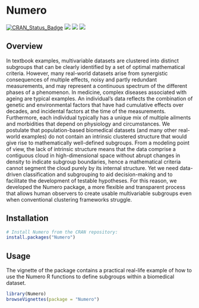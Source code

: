 # Numero
[![CRAN_Status_Badge](http://www.r-pkg.org/badges/version/Numero)](http://cran.r-project.org/package=Numero)
![](http://cranlogs.r-pkg.org/badges/grand-total/Numero) ![](http://cranlogs.r-pkg.org/badges/Numero) ![](http://cranlogs.r-pkg.org/badges/last-week/Numero)

Overview
--------

In textbook examples, multivariable datasets are clustered into distinct subgroups that can be clearly identified by a set of optimal mathematical criteria. However, many real-world datasets arise from synergistic consequences of multiple effects, noisy and partly redundant measurements, and may represent a continuous spectrum of the different phases of a phenomenon. In medicine, complex diseases associated with ageing are typical examples. An individual’s data reflects the combination of genetic and environmental factors that have had cumulative effects over decades, and incidental factors at the time of the measurements. Furthermore, each individual typically has a unique mix of multiple ailments and morbidities that depend on physiology and circumstances. We postulate that population-based biomedical datasets (and many other real-world examples) do not contain an intrinsic clustered structure that would give rise to mathematically well-defined subgroups. From a modeling point of view, the lack of intrinsic structure means that the data comprise a contiguous cloud in high-dimensional space without abrupt changes in density to indicate subgroup boundaries, hence a mathematical criteria cannot segment the cloud purely by its internal structure. Yet we need data-driven classification and subgrouping to aid decision-making and to facilitate the development of testable hypotheses. For this reason, we developed the Numero package, a more flexible and transparent process that allows human observers to create usable multivariable subgroups even when conventional clustering frameworks struggle.

Installation
------------

``` r
# Install Numero from the CRAN repository:
install.packages("Numero")
```

Usage
-----

The vignette of the package contains a practical real-life example of how to use the Numero R functions to define subgroups within a biomedical dataset.

``` r
library(Numero)
browseVignettes(package = "Numero")
```
